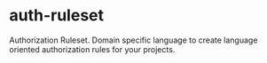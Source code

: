 # auth-ruleset
Authorization Ruleset. Domain specific language to create language oriented authorization rules for your projects.
